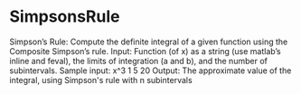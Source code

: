 # SimpsonsRule


Simpson’s Rule: Compute the definite integral of a given function using
the Composite Simpson’s rule.
Input: Function (of x) as a string (use matlab’s inline and feval), the
limits of integration (a and b), and the number of subintervals. Sample
input:
x^3
1
5
20
Output: The approximate value of the integral, using Simpson's rule with n subintervals
